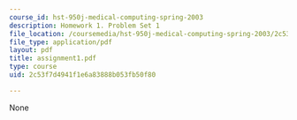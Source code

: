 ```yaml
---
course_id: hst-950j-medical-computing-spring-2003
description: Homework 1. Problem Set 1
file_location: /coursemedia/hst-950j-medical-computing-spring-2003/2c53f7d4941f1e6a83888b053fb50f80_assignment1.pdf
file_type: application/pdf
layout: pdf
title: assignment1.pdf
type: course
uid: 2c53f7d4941f1e6a83888b053fb50f80

---
```

None